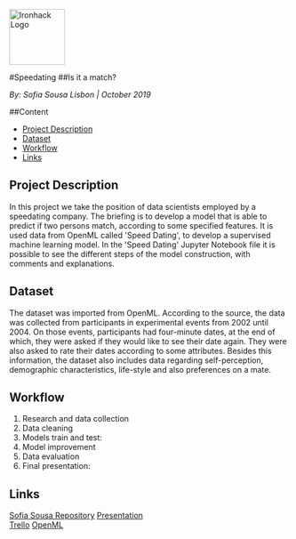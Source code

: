 <img src="https://bit.ly/2VnXWr2" alt="Ironhack Logo" width="100"/>

#Speedating
##Is it a match?

*By:
Sofia Sousa
Lisbon | October 2019*

##Content
- [Project Description](#project-description)
- [Dataset](#dataset)
- [Workflow](#workflow)
- [Links](#links)

<a name="project-description"></a>
## Project Description
In this project we take the position of data scientists employed by a speedating company. 
The briefing is to develop a model that is able to predict if two persons match, according to some specified features.
It is used data from OpenML called 'Speed Dating', to develop a supervised machine learning model.
In the 'Speed Dating' Jupyter Notebook file it is possible to see the different steps of the model construction, with comments and explanations.

<a name="dataset"></a>

## Dataset
The dataset was imported from OpenML. According to the source, the data was collected from participants in experimental events from 2002 until 2004. On those events, participants had four-minute dates, at the end of which, they were asked if they would like to see their date again. They were also asked to rate their dates according to some attributes. Besides this information, the dataset also includes data regarding self-perception, demographic characteristics, life-style and also preferences on a mate.




<a name="workflow"></a>

## Workflow
1. Research and data collection
2. Data cleaning
3. Models train and test:
4. Model improvement
4. Data evaluation
5. Final presentation: 


<a name="links"></a>

## Links
[Sofia Sousa Repository](https://github.com/sofia-sousa) 
[Presentation](https://www.canva.com/design/DADnCXZP-5A/t08rG9QcNepkxxvn3VrzhQ/edit?category=tACFasDnyEQ#)  
[Trello](https://trello.com/b/13aoxZSu/speed-dating) 
[OpenML](https://www.openml.org)  
